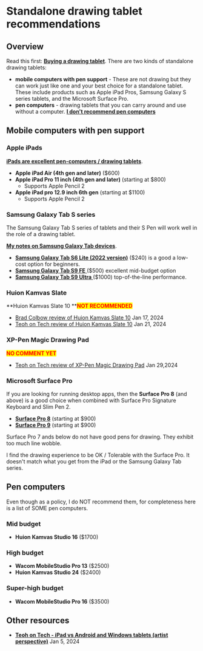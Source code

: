 # Standalone drawing tablet recommendations

## Overview

Read this first: [**Buying a drawing tablet**](../buying-a-drawing-tablet/). There are two kinds of standalone drawing tablets:

* **mobile computers with pen support** - These are not drawing but they can work just like one and your best choice for a standalone tablet. These include products such as Apple iPad Pros, Samsung Galaxy S series tablets, and the Microsoft Surface Pro.
* **pen computers** - drawing tablets that you can carry around and use without a computer.  [**I don't recommend pen computers**](../buying-a-drawing-tablet/the-case-against-pen-computers.md)

## Mobile computers with pen support

### Apple iPads

[**iPads are excellent pen-computers / drawing tablets**](../buying-a-drawing-tablet/using-an-ipad-as-a-drawing-tablet.md).

* **Apple iPad Air (4th gen and later)** ($600)
* **Apple iPad Pro 11 inch (4th gen and later)** (starting at $800)
  * Supports Apple Pencil 2
* **Apple iPad pro 12.9 inch 6th gen** (starting at $1100)
  * Supports Apple Pencil 2

### Samsung Galaxy Tab S series

The Samsung Galaxy Tab S series of tablets and their S Pen will work well in the role of a drawing tablet.

[**My notes on Samsung Galaxy Tab devices**](../product-info/samsung/7p-notes-samsung-galaxy-tab.md). &#x20;

* [**Samsung Galaxy Tab S6 Lite (2022 version)**](../product-info/samsung/samsung-galaxy-tab-s6.md) ($240) is a good a low-cost option for beginners.&#x20;
* [**Samsung Galaxy Tab S9 FE** ](../product-info/samsung/samsung-galaxy-tab-s9.md)($500) excellent mid-budget option
* [**Samsung Galaxy Tab S9 Ultra** ](../product-info/samsung/samsung-galaxy-tab-s9.md)($1000) top-of-the-line performance.    &#x20;

### Huion Kamvas Slate

**Huion Kamvas Slate 10 **<mark style="color:red;">**NOT RECOMMENDED**</mark>

* [Brad Colbow review of Huion Kamvas Slate 10](https://www.youtube.com/watch?v=7emiFxdCzWk) Jan 17, 2024
* [Teoh on Tech review of Huion Kamvas Slate 10](https://www.youtube.com/watch?v=-wWSCy3yLWA) Jan 21, 2024&#x20;

### XP-Pen Magic Drawing Pad&#x20;

<mark style="color:red;">**NO COMMENT YET**</mark>

* [Teoh on Tech review of XP-Pen Magic Drawing Pad](https://www.youtube.com/watch?v=gVfGU\_3-SyY) Jan 29,2024

### Microsoft Surface Pro

If you are looking for running desktop apps, then the **Surface Pro 8** (and above) is a good choice when combined with Surface Pro Signature Keyboard and Slim Pen 2.&#x20;

* [**Surface Pro 8**](../product-info/microsoft/microsoft-surface-pro-8.md) (starting at $900)
* [**Surface Pro 9**](../product-info/microsoft/microsoft-surface-pro-9.md) (starting at $900)

Surface Pro 7 ands below do not have good pens for drawing. They exhibit too much line wobble.

I find the drawing experience to be OK / Tolerable with the Surface Pro. It doesn't match what you get from the iPad or the Samsung Galaxy Tab series.

## Pen computers

Even though as a policy, I do NOT recommend them, for completeness here is a list of SOME pen computers.

### **Mid budget**&#x20;

* **Huion Kamvas Studio 16** ($1700)

### **High budget**

* **Wacom MobileStudio Pro 13** ($2500)
* **Huion Kamvas Studio 24** ($2400)

### **Super-high budget**

* **Wacom MobileStudio Pro 16** ($3500)

## Other resources&#x20;

* [**Teoh on Tech - iPad vs Android and Windows tablets (artist perspective)**](https://youtu.be/CJCZSI3H7mk) Jan 5, 2024
